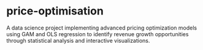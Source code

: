 # price-optimisation
A data science project implementing advanced pricing optimization models using GAM and OLS regression to identify revenue growth opportunities through statistical analysis and interactive visualizations.
